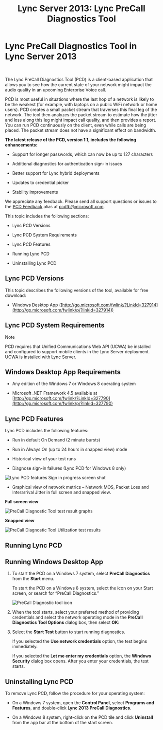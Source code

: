 ﻿---
title: 'Lync Server 2013: Lync PreCall Diagnostics Tool'
TOCTitle: Lync PreCall Diagnostics Tool
ms:assetid: 0ff291ec-cfb4-43eb-b5d6-a7a325681e3f
ms:mtpsurl: https://technet.microsoft.com/en-us/library/Dn451255(v=OCS.15)
ms:contentKeyID: 56708404
ms.date: 11/04/2016
mtps_version: v=OCS.15
---

# Lync PreCall Diagnostics Tool in Lync Server 2013

 


The Lync PreCall Diagnostics Tool (PCD) is a client-based application that allows you to see how the current state of your network might impact the audio quality in an upcoming Enterprise Voice call.

PCD is most useful in situations where the last hop of a network is likely to be the weakest (for example, with laptops on a public WiFi network or home users). PCD creates a small packet stream that traverses this final leg of the network. The tool then analyzes the packet stream to estimate how the jitter and loss along this leg might impact call quality, and then provides a report. You can run PCD continuously on the client, even while calls are being placed. The packet stream does not have a significant effect on bandwidth.

**The latest release of the PCD, version 1.1, includes the following enhancements:**

  - Support for longer passwords, which can now be up to 127 characters

  - Additional diagnostics for authentication sign-in issues

  - Better support for Lync hybrid deployments

  - Updates to credential picker

  - Stability improvements

We appreciate any feedback. Please send all support questions or issues to the [PCD Feedback](mailto:pcdfb@microsoft.com) alias at <pcdfb@microsoft.com>.

This topic includes the following sections:

  - Lync PCD Versions

  - Lync PCD System Requirements

  - Lync PCD Features

  - Running Lync PCD

  - Uninstalling Lync PCD

## Lync PCD Versions

This topic describes the following versions of the tool, available for free download:

  - Windows Desktop App ([http://go.microsoft.com/fwlink/?LinkId=327914](http://go.microsoft.com/fwlink/p/?linkid=327914))

## Lync PCD System Requirements


> [!NOTE]
> PCD requires that Unified Communications Web API (UCWA) be installed and configured to support mobile clients in the Lync Server deployment. UCWA is installed with Lync Server.



## Windows Desktop App Requirements

  - Any edition of the Windows 7 or Windows 8 operating system

  - Microsoft .NET Framework 4.5 available at [http://go.microsoft.com/fwlink/?LinkId=327790](http://go.microsoft.com/fwlink/p/?linkid=327790)

## Lync PCD Features

Lync PCD includes the following features:

  - Run in default On Demand (2 minute bursts)

  - Run in Always On (up to 24 hours in snapped view) mode

  - Historical view of your test runs

  - Diagnose sign-in failures (Lync PCD for Windows 8 only)

![Lync PCD features Sign in progress screen shot](images/Dn451255.7e0eb891-1481-47ae-8d63-164468f69c96(OCS.15).png "Lync PCD features Sign in progress screen shot")

  - Graphical view of network metrics – Network MOS, Packet Loss and Interarrival Jitter in full screen and snapped view.

**Full screen view**

![PreCall Diagnostic Tool test result graphs](images/Dn451255.5d01fd94-9e59-4823-96c7-7a1c83dd7d31(OCS.15).png "PreCall Diagnostic Tool test result graphs")

**Snapped view**

![PreCall Diagnostic Tool Utilization test results](images/Dn451255.30501ba7-22d1-4db1-9297-56cf7dc6721c(OCS.15).png "PreCall Diagnostic Tool Utilization test results")

## Running Lync PCD

## Running Windows Desktop App

1.  To start the PCD on a Windows 7 system, select **PreCall Diagnostics** from the **Start** menu.
    
    To start the PCD on a Windows 8 system, select the icon on your Start screen, or search for “PreCall Diagnostics.”
    
    ![PreCall Diagnostic tool icon](images/Dn451255.c9800fde-54f6-4efe-bb35-1a38064ec380(OCS.15).png "PreCall Diagnostic tool icon")

2.  When the tool starts, select your preferred method of providing credentials and select the network operating mode in the **PreCall Diagnostics Tool Options** dialog box, then select **OK**:

3.  Select the **Start Test** button to start running diagnostics.
    
    If you selected the **Use network credentials** option, the test begins immediately.
    
    If you selected the **Let me enter my credentials** option, the **Windows Security** dialog box opens. After you enter your credentials, the test starts.

## Uninstalling Lync PCD

To remove Lync PCD, follow the procedure for your operating system:

  - On a Windows 7 system, open the **Control Panel**, select **Programs and Features**, and double-click **Lync 2013 PreCall Diagnostics**.

  - On a Windows 8 system, right-click on the PCD tile and click **Uninstall** from the app bar at the bottom of the start screen.

